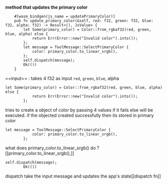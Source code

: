 

**method that updates the primary color** 
```
    #[wasm_bindgen(js_name = updatePrimaryColor)]
    pub fn update_primary_color(&self, red: f32, green: f32, blue: f32, alpha: f32) -> Result<(), JsValue> {
        let Some(primary_color) = Color::from_rgbaf32(red, green, blue, alpha) else {
            return Err(Error::new("Invalid color").into());
        };
        let message = ToolMessage::SelectPrimaryColor {
            color: primary_color.to_linear_srgb(),
        };
        self.dispatch(message);
        Ok(())
    }
```
==input== : takes 4 f32 as input `red`, `green`, `blue`, alpha
```
let Some(primary_color) = Color::from_rgbaf32(red, green, blue, alpha) else {
            return Err(Error::new("Invalid color").into());
        };
```
tries to create a object of color by passing 4 values if it fails else will be executed. if the objected created successfully then its stored in primary color  
```
let message = ToolMessage::SelectPrimaryColor {
            color: primary_color.to_linear_srgb(),
        };
```
what does primary_color.to_linear_srgb() do ?
[[primary_color.to_linear_srgb(),]]

```
self.dispatch(message);
        Ok(())
```
dispatch take the input message and updates the app's state[[dispatch fn]]